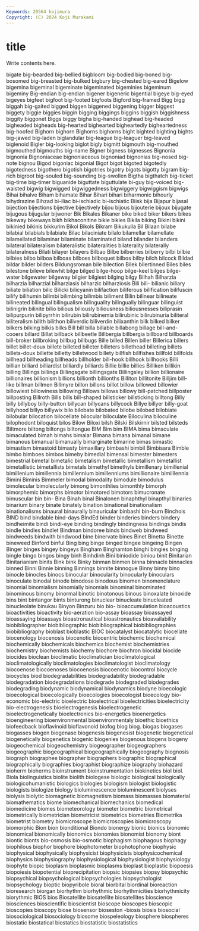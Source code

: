 ```yaml
---
Keywords: 20564 kojimura
Copyright: (C) 2024 Koji Murakami
---
```


# title

Write contents here.



bigate big-bearded big-bellied bigbloom big-bodied big-boned big-bosomed big-breasted
big-bulked bigbury big-chested big-eared Bigelow bigemina bigeminal bigeminate bigeminated bigeminies
bigeminum bigeminy Big-endian big-endian bigener bigeneric bigential bigeye big-eyed bigeyes
bigfeet bigfoot big-footed bigfoots Bigford big-framed Bigg bigg biggah big-gaited
bigged biggen biggened biggening bigger biggest biggety biggie biggies biggin
bigging biggings biggins biggish biggishness biggity biggonet Biggs biggy bigha
big-handed bighead big-headed bigheaded bigheads big-hearted bighearted bigheartedly bigheartedness big-hoofed
Bighorn bighorn Bighorns bighorns bight bighted bighting bights big-jawed big-laden
biglandular big-league big-leaguer big-leaved biglenoid Bigler big-looking biglot bigly bigmitt
bigmouth big-mouthed bigmouthed bigmouths big-name Bigner bigness bignesses Bignonia bignonia
Bignoniaceae bignoniaceous bignoniad bignonias big-nosed big-note bignou Bigod bigoniac bigonial
Bigot bigot bigoted bigotedly bigotedness bigothero bigotish bigotries bigotry bigots
bigotty bigram big-rich bigroot big-souled big-sounding big-swollen Bigtha bigthatch big-ticket
big-time big-timer biguanide biguttate biguttulate bi-guy big-voiced big-waisted bigwig bigwigged
bigwiggedness bigwiggery bigwiggism bigwigs Bihai bihalve Biham bihamate Bihar Bihari
bihari biharmonic bihourly bihydrazine Bihzad bi-iliac bi-ischiadic bi-ischiatic Biisk bija
Bijapur bijasal bijection bijections bijective bijectively bijou bijous bijouterie bijoux
bijugate bijugous bijugular bijwoner Bik Bikales Bikaner bike biked biker
bikers bikes bikeway bikeways bikh bikhaconitine bikie bikies Bikila biking
Bikini bikini bikinied bikinis bikkurim Bikol Bikols Bikram Bikukulla Bil
Bilaan bilabe bilabial bilabials bilabiate Bilac bilaciniate bilalo bilamellar bilamellate
bilamellated bilaminar bilaminate bilaminated biland bilander bilanders bilateral bilateralism bilateralistic
bilateralities bilaterality bilaterally bilateralness Bilati bilayer bilayers Bilbao Bilbe bilberries
bilberry bilbi bilbie bilbies bilbo bilboa bilboas bilboes bilboquet bilbos
bilby bilch bilcock Bildad bildar bilder bilders Bildungsroman bile bilection
Bilek bilertinned Biles biles bilestone bileve bilewhit bilge bilged bilge-hoop
bilge-keel bilges bilge-water bilgewater bilgeway bilgier bilgiest bilging bilgy Bilhah
Bilharzia bilharzia bilharzial bilharziasis bilharzic bilharziosis Bili bili- bilianic biliary
biliate biliation bilic Bilicki bilicyanin bilifaction biliferous bilification bilifuscin bilify
bilihumin bilimbi bilimbing bilimbis biliment Bilin bilinear bilineate bilineated bilingual
bilingualism bilinguality bilingually bilinguar bilinguist bilinigrin bilinite bilio bilious biliously
biliousness biliousnesses biliprasin bilipurpurin bilipyrrhin bilirubin bilirubinemia bilirubinic bilirubinuria biliteral
biliteralism bilith bilithon biliverdic biliverdin bilixanthin bilk bilked bilker bilkers
bilking bilkis bilks Bill bill billa billable billabong billage bill-and-cooers
billard Billat billback billbeetle Billbergia billbergia billboard billboards bill-broker billbroking
billbug billbugs Bille billed Billen biller Billerica billers billet billet-doux
billete billeted billeter billeters billethead billeting billets billets-doux billette billetty
billetwood billety billfish billfishes billfold billfolds billhead billheading billheads billholder
bill-hook billhook billhooks Billi billian billiard billiardist billiardly billiards Billie
billie billies Billiken billikin billing Billings billings Billingsgate billingsgate Billingsley
billion billionaire billionaires billionism billions billionth billionths Billiton billitonite Billjim
bill-like billman billmen Billmyre billon billons billot billow billowed billowier
billowiest billowiness billowing Billows billows billowy bill-patched billposter billposting Billroth
Bills bills bill-shaped billsticker billsticking billtong Billy billy billyboy billy-button
billycan billycans billycock Billye billyer billy-goat billyhood billyo billywix bilo
bilobate bilobated bilobe bilobed bilobiate bilobular bilocation bilocellate bilocular biloculate
Biloculina biloculine bilophodont biloquist bilos Bilow Biloxi bilsh Bilski Bilskirnir
bilsted bilsteds Biltmore biltong biltongs biltongue BIM Bim bim BIMA
bima bimaculate bimaculated bimah bimahs bimalar Bimana bimana bimanal bimane
bimanous bimanual bimanually bimarginate bimarine bimas bimastic bimastism bimastoid bimasty
bimaxillary bimbashi bimbil Bimbisara Bimble bimbo bimboes bimbos bimeby bimedial
bimensal bimester bimesters bimestrial bimetal bimetalic bimetalism bimetallic bimetallism bimetallist
bimetallistic bimetallists bimetals bimethyl bimethyls bimillenary bimillenial bimillenium bimillennia bimillennium
bimillenniums bimillionaire bimilllennia Bimini Biminis Bimmeler bimodal bimodality bimodule bimodulus
bimolecular bimolecularly bimong bimonthlies bimonthly bimorph bimorphemic bimorphs bimotor bimotored
bimotors bimucronate bimuscular bin bin- Bina Binah binal Binalonen binaphthyl
binapthyl binaries binarium binary binate binately bination binational binationalism binationalisms
binaural binaurally binauricular binbashi bin-burn Binchois BIND bind bindable bind-days
BIndEd binder binderies binders bindery bindheimite bindi bindi-eye binding bindingly
bindingness bindings bindis bindle bindles bindlet Bindman bindoree binds bindweb
bindweed bindweeds bindwith bindwood bine binervate bines Binet Binetta Binette
bineweed Binford binful Bing bing binge binged bingee bingeing Bingen
Binger binges bingey bingeys Bingham Binghamton binghi bingies binging bingle
bingo bingos bingy binh Binhdinh Bini biniodide biniou binit Binitarian
Binitarianism binits Bink bink Binky binman binmen binna binnacle binnacles
binned Binni Binnie binning Binnings binnite binnogue Binny binny bino
binocle binocles binocs binocular binocularity binocularly binoculars binoculate binodal binode
binodose binodous binomen binomenclature binomial binomialism binomially binomials binominal binominated
binominous binomy binormal binotic binotonous binous binoxalate binoxide bins bint
bintangor bints binturong binuclear binucleate binucleated binucleolate binukau Binyon Binzuru
bio bio- bioaccumulation bioacoustics bioactivities bioactivity bio-aeration bio-assay bioassay bioassayed
bioassaying bioassays bioastronautical bioastronautics bioavailability biobibliographer biobibliographic biobibliographical biobibliographies biobibliography
bioblast bioblastic BIOC biocatalyst biocatalytic biocellate biocenology biocenosis biocenotic biocentric
biochemic biochemical biochemically biochemicals biochemics biochemist biochemistries biochemistry biochemists biochemy
biochore biochron biocidal biocide biocides bioclean bioclimatic bioclimatician bioclimatological bioclimatologically
bioclimatologies bioclimatologist bioclimatology biocoenose biocoenoses biocoenosis biocoenotic biocontrol biocycle biocycles
biod biodegradabilities biodegradability biodegradable biodegradation biodegradations biodegrade biodegraded biodegrades biodegrading
biodynamic biodynamical biodynamics biodyne bioecologic bioecological bioecologically bioecologies bioecologist bioecology
bio-economic bio-electric bioelectric bioelectrical bioelectricities bioelectricity bio-electrogenesis bioelectrogenesis bioelectrogenetic bioelectrogenetically
bioelectronics bio-energetics bioenergetics bioengineering bioenvironmental bioenvironmentaly bioethic bioethics biofeedback bioflavinoid
bioflavonoid biofog biog biog. biogas biogases biogasses biogen biogenase biogenesis
biogenesist biogenetic biogenetical biogenetically biogenetics biogenic biogenies biogenous biogens biogeny
biogeochemical biogeochemistry biogeographer biogeographers biogeographic biogeographical biogeographically biogeography biognosis biograph
biographee biographer biographers biographic biographical biographically biographies biographist biographize biography
biohazard bioherm bioherms bioinstrument bioinstrumentation biokinetics biol biol. Biola biolinguistics
biolite biolith biologese biologic biological biologically biologicohumanistic biologics biologies biologism
biologist biologistic biologists biologize biology bioluminescence bioluminescent biolyses biolysis biolytic
biomagnetic biomagnetism biomass biomasses biomaterial biomathematics biome biomechanical biomechanics biomedical
biomedicine biomes biometeorology biometer biometric biometrical biometrically biometrician biometricist biometrics
biometries Biometrika biometrist biometry biomicroscope biomicroscopies biomicroscopy biomorphic Bion bion
bionditional Biondo bionergy bionic bionics bionomic bionomical bionomically bionomics bionomies
bionomist bionomy biont biontic bionts bio-osmosis bio-osmotic biophagism biophagous biophagy
biophilous biophor biophore biophotometer biophotophone biophysic biophysical biophysically biophysicist biophysicists
biophysicochemical biophysics biophysiography biophysiological biophysiologist biophysiology biophyte biopic bioplasm bioplasmic
bioplasms bioplast bioplastic biopoesis biopoiesis biopotential bioprecipitation biopsic biopsies biopsy
biopsychic biopsychical biopsychological biopsychologies biopsychologist biopsychology bioptic biopyribole bioral biorbital
biordinal bioreaction bioresearch biorgan biorhythm biorhythmic biorhythmicities biorhythmicity biorythmic BIOS
bios Biosatellite biosatellite biosatellites bioscience biosciences bioscientific bioscientist bioscope bioscopes
bioscopic bioscopies bioscopy biose biosensor bioseston -biosis biosis biosocial biosociological
biosociology biosome biospeleology biosphere biospheres biostatic biostatical biostatics biostatistic biostatistics
